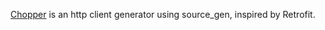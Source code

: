 [Chopper](https://github.com/lejard-h/chopper) is an http client generator using source_gen, inspired by Retrofit.